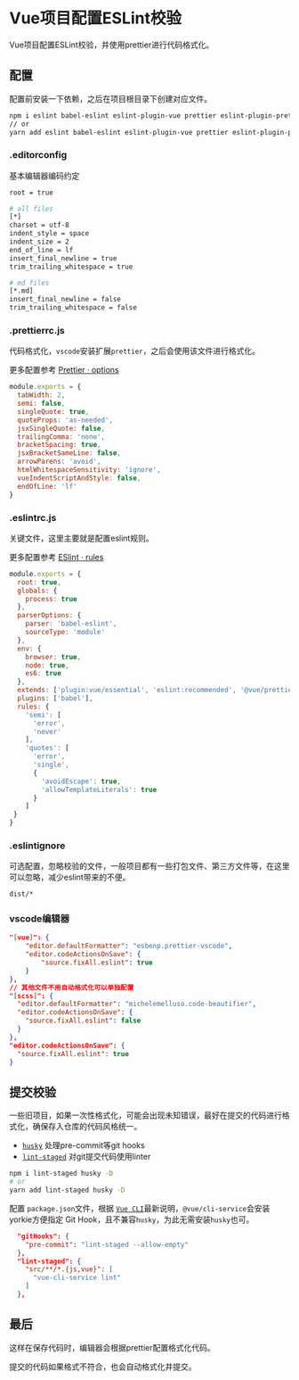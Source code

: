 # Vue项目配置ESLint校验
Vue项目配置ESLint校验，并使用prettier进行代码格式化。

## 配置
配置前安装一下依赖，之后在项目根目录下创建对应文件。

```bash
npm i eslint babel-eslint eslint-plugin-vue prettier eslint-plugin-prettier @vue/cli-plugin-eslint @vue/eslint-config-prettier -D
// or
yarn add eslint babel-eslint eslint-plugin-vue prettier eslint-plugin-prettier @vue/cli-plugin-eslint @vue/eslint-config-prettier -D
```

### .editorconfig
基本编辑器编码约定
```bash
root = true

# all files
[*]
charset = utf-8
indent_style = space
indent_size = 2
end_of_line = lf
insert_final_newline = true
trim_trailing_whitespace = true

# md files
[*.md]
insert_final_newline = false
trim_trailing_whitespace = false
```
### .prettierrc.js
代码格式化，```vscode```安装扩展```prettier```，之后会使用该文件进行格式化。

更多配置参考 [Prettier · options](https://prettier.io/docs/en/options.html)
```js
module.exports = {
  tabWidth: 2,
  semi: false,
  singleQuote: true,
  quoteProps: 'as-needed',
  jsxSingleQuote: false,
  trailingComma: 'none',
  bracketSpacing: true,
  jsxBracketSameLine: false,
  arrowParens: 'avoid',
  htmlWhitespaceSensitivity: 'ignore',
  vueIndentScriptAndStyle: false,
  endOfLine: 'lf'
}
```

### .eslintrc.js
关键文件，这里主要就是配置eslint规则。

更多配置参考 [ESlint · rules](https://eslint.org/docs/rules/)
```js
module.exports = {
  root: true,
  globals: {
    process: true
  },
  parserOptions: {
    parser: 'babel-eslint',
    sourceType: 'module'
  },
  env: {
    browser: true,
    node: true,
    es6: true
  },
  extends: ['plugin:vue/essential', 'eslint:recommended', '@vue/prettier'],
  plugins: ['babel'],
  rules: {
    'semi': [
      'error',
      'never'
    ],
    'quotes': [
      'error',
      'single',
      {
        'avoidEscape': true,
        'allowTemplateLiterals': true
      }
    ]
 }
}

```
### .eslintignore
可选配置，忽略校验的文件，一般项目都有一些打包文件、第三方文件等，在这里可以忽略，减少eslint带来的不便。
```bash
dist/*
```
### vscode编辑器

```json
"[vue]": {
    "editor.defaultFormatter": "esbenp.prettier-vscode",
    "editor.codeActionsOnSave": {
        "source.fixAll.eslint": true
    }
},
// 其他文件不用自动格式化可以单独配置
"[scss]": {
  "editor.defaultFormatter": "michelemelluso.code-beautifier",
  "editor.codeActionsOnSave": {
    "source.fixAll.eslint": false
  }
},
"editor.codeActionsOnSave": {
  "source.fixAll.eslint": true
}
```
## 提交校验

一些旧项目，如果一次性格式化，可能会出现未知错误，最好在提交的代码进行格式化，确保存入仓库的代码风格统一。

- [```husky```](https://typicode.github.io/husky/#/) 处理pre-commit等git hooks
- [```lint-staged```](https://www.npmjs.com/package/lint-staged) 对git提交代码使用linter
```bash
npm i lint-staged husky -D
# or
yarn add lint-staged husky -D
```

配置 ```package.json```文件，根据 [```Vue CLI```](https://cli.vuejs.org/zh/guide/cli-service.html#git-hook)最新说明，```@vue/cli-service```会安装yorkie方便指定 Git Hook，且不兼容```husky```，为此无需安装```husky```也可。
```json
  "gitHooks": {
    "pre-commit": "lint-staged --allow-empty"
  },
  "lint-staged": {
    "src/**/*.{js,vue}": [
      "vue-cli-service lint"
    ]
  },
```

## 最后

这样在保存代码时，编辑器会根据prettier配置格式化代码。

提交的代码如果格式不符合，也会自动格式化并提交。